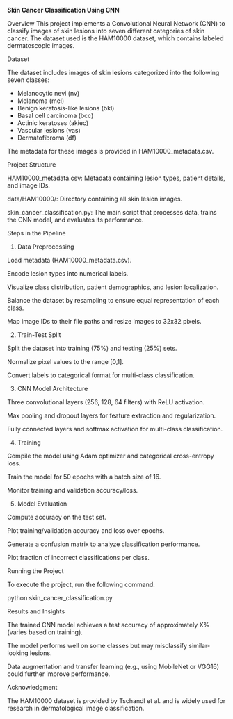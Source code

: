 **Skin Cancer Classification Using CNN**

Overview
This project implements a Convolutional Neural Network (CNN) to classify images of skin lesions into seven different categories of skin cancer. The dataset used is the HAM10000 dataset, which contains labeled dermatoscopic images.

Dataset

The dataset includes images of skin lesions categorized into the following seven classes:

- Melanocytic nevi (nv)
- Melanoma (mel)
- Benign keratosis-like lesions (bkl)
- Basal cell carcinoma (bcc)
- Actinic keratoses (akiec)
- Vascular lesions (vas)
- Dermatofibroma (df)

The metadata for these images is provided in HAM10000_metadata.csv.

Project Structure

HAM10000_metadata.csv: Metadata containing lesion types, patient details, and image IDs.

data/HAM10000/: Directory containing all skin lesion images.

skin_cancer_classification.py: The main script that processes data, trains the CNN model, and evaluates its performance.

Steps in the Pipeline

1. Data Preprocessing

Load metadata (HAM10000_metadata.csv).

Encode lesion types into numerical labels.

Visualize class distribution, patient demographics, and lesion localization.

Balance the dataset by resampling to ensure equal representation of each class.

Map image IDs to their file paths and resize images to 32x32 pixels.

2. Train-Test Split

Split the dataset into training (75%) and testing (25%) sets.

Normalize pixel values to the range [0,1].

Convert labels to categorical format for multi-class classification.

3. CNN Model Architecture

Three convolutional layers (256, 128, 64 filters) with ReLU activation.

Max pooling and dropout layers for feature extraction and regularization.

Fully connected layers and softmax activation for multi-class classification.

4. Training

Compile the model using Adam optimizer and categorical cross-entropy loss.

Train the model for 50 epochs with a batch size of 16.

Monitor training and validation accuracy/loss.

5. Model Evaluation

Compute accuracy on the test set.

Plot training/validation accuracy and loss over epochs.

Generate a confusion matrix to analyze classification performance.

Plot fraction of incorrect classifications per class.

Running the Project

To execute the project, run the following command:

python skin_cancer_classification.py

Results and Insights

The trained CNN model achieves a test accuracy of approximately X% (varies based on training).

The model performs well on some classes but may misclassify similar-looking lesions.

Data augmentation and transfer learning (e.g., using MobileNet or VGG16) could further improve performance.

Acknowledgment

The HAM10000 dataset is provided by Tschandl et al. and is widely used for research in dermatological image classification.

